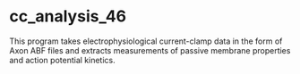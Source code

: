 # cc_analysis_46
This program takes electrophysiological current-clamp data in the form of Axon ABF files and extracts measurements of passive membrane properties and action potential kinetics.
